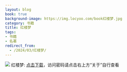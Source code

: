 ```yaml
---
layout: blog
book: true
background-image: https://img.locyoo.com/book红楼梦.jpg
category: 书籍
title: 红楼梦
tags:
- 书籍
- 名著
redirect_from:
  - /2024/03/红楼梦/
---
```

![](https://img.locyoo.com/book红楼梦.jpg)
红楼梦: <a name = "ref1" href="https://089m.com/f/50983618-1314469334-942559?p=3619">点击下载</a>，访问密码请点击右上方“关于”自行查看